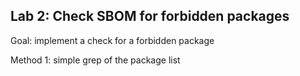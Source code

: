 ## Lab 2: Check SBOM for forbidden packages

Goal: implement a check for a forbidden package

Method 1: simple grep of the package list

